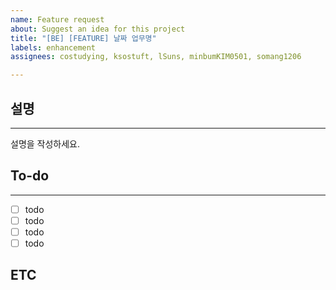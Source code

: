 ```yaml
---
name: Feature request
about: Suggest an idea for this project
title: "[BE] [FEATURE] 날짜 업무명"
labels: enhancement
assignees: costudying, ksostuft, lSuns, minbumKIM0501, somang1206

---
```


## 설명
* * *
설명을 작성하세요.

## To-do
* * *
- [ ] todo
- [ ] todo
- [ ] todo
- [ ] todo

## ETC

